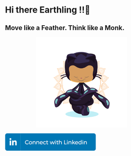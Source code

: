 # Hi there Earthling !!👋
## Move like a Feather. Think like a Monk.
<p align="center">
  <img src = "https://github.com/shaktisingh96/shaktisingh96/blob/main/Image/yogitocat.png" width=300>
</p>
<img src="https://github.com/shaktisingh96/shaktisingh96/blob/main/Image/linkedin_connect_button.png" width="300">

<!--
<img src ="https://img.shields.io/badge/Gmail-D14836?style=for-the-badge&logo=gmail&logoColor=white"> <img src ="https://img.shields.io/badge/GitHub-100000?style=for-the-badge&logo=github&logoColor=white">

